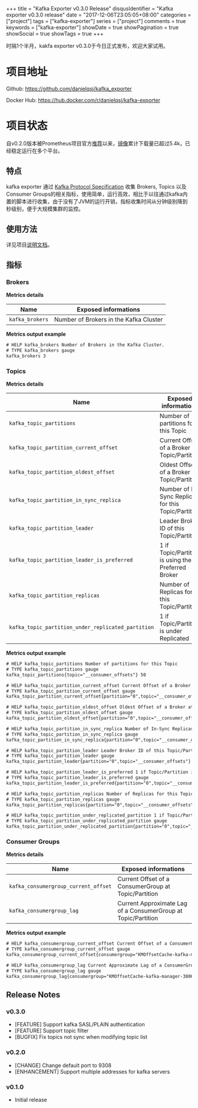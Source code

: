 +++
title = "Kafka Exporter v0.3.0 Release"
disqusIdentifier = "Kafka exporter v0.3.0 release"
date = "2017-12-06T23:05:05+08:00"
categories = ["project"]
tags = ["kafka-exporter"]
series = ["project"]
comments = true
keywords = ["kafka-exporter"]
showDate = true
showPagination = true
showSocial = true
showTags = true
+++

时隔1个半月，kakfa exporter v0.3.0于今日正式发布，欢迎大家试用。
# 项目地址
Github: https://github.com/danielqsj/kafka_exporter

Docker Hub: https://hub.docker.com/r/danielqsj/kafka-exporter
# 项目状态
自v0.2.0版本被Prometheus项目官方[推荐](https://prometheus.io/docs/instrumenting/exporters/#messaging-systems)以来，[镜像](https://hub.docker.com/r/danielqsj/kafka-exporter/)累计下载量已超过5.4k，已经稳定运行在多个平台。
## 特点
kafka exporter 通过 [Kafka Protocol Specification](https://cwiki.apache.org/confluence/display/KAFKA/A+Guide+To+The+Kafka+Protocol) 收集 Brokers, Topics 以及 Consumer Groups的相关指标，使用简单，运行高效，相比于以往通过kafka内置的脚本进行收集，由于没有了JVM的运行开销，指标收集时间从分钟级别降到秒级别，便于大规模集群的监控。
## 使用方法
详见项目[说明文档](https://github.com/danielqsj/kafka_exporter/blob/master/README.md)。
## 指标
### Brokers
**Metrics details**

| Name            | Exposed informations                   |
| --------------- | -------------------------------------- |
| `kafka_brokers` | Number of Brokers in the Kafka Cluster |

**Metrics output example**

```txt
# HELP kafka_brokers Number of Brokers in the Kafka Cluster.
# TYPE kafka_brokers gauge
kafka_brokers 3
```

### Topics

**Metrics details**

| Name                                               | Exposed informations                                |
| -------------------------------------------------- | --------------------------------------------------- |
| `kafka_topic_partitions`                           | Number of partitions for this Topic                 |
| `kafka_topic_partition_current_offset`             | Current Offset of a Broker at Topic/Partition       |
| `kafka_topic_partition_oldest_offset`              | Oldest Offset of a Broker at Topic/Partition        |
| `kafka_topic_partition_in_sync_replica`            | Number of In-Sync Replicas for this Topic/Partition |
| `kafka_topic_partition_leader`                     | Leader Broker ID of this Topic/Partition            |
| `kafka_topic_partition_leader_is_preferred`        | 1 if Topic/Partition is using the Preferred Broker  |
| `kafka_topic_partition_replicas`                   | Number of Replicas for this Topic/Partition         |
| `kafka_topic_partition_under_replicated_partition` | 1 if Topic/Partition is under Replicated            |

**Metrics output example**

```txt
# HELP kafka_topic_partitions Number of partitions for this Topic
# TYPE kafka_topic_partitions gauge
kafka_topic_partitions{topic="__consumer_offsets"} 50

# HELP kafka_topic_partition_current_offset Current Offset of a Broker at Topic/Partition
# TYPE kafka_topic_partition_current_offset gauge
kafka_topic_partition_current_offset{partition="0",topic="__consumer_offsets"} 0

# HELP kafka_topic_partition_oldest_offset Oldest Offset of a Broker at Topic/Partition
# TYPE kafka_topic_partition_oldest_offset gauge
kafka_topic_partition_oldest_offset{partition="0",topic="__consumer_offsets"} 0

# HELP kafka_topic_partition_in_sync_replica Number of In-Sync Replicas for this Topic/Partition
# TYPE kafka_topic_partition_in_sync_replica gauge
kafka_topic_partition_in_sync_replica{partition="0",topic="__consumer_offsets"} 3

# HELP kafka_topic_partition_leader Leader Broker ID of this Topic/Partition
# TYPE kafka_topic_partition_leader gauge
kafka_topic_partition_leader{partition="0",topic="__consumer_offsets"} 0

# HELP kafka_topic_partition_leader_is_preferred 1 if Topic/Partition is using the Preferred Broker
# TYPE kafka_topic_partition_leader_is_preferred gauge
kafka_topic_partition_leader_is_preferred{partition="0",topic="__consumer_offsets"} 1

# HELP kafka_topic_partition_replicas Number of Replicas for this Topic/Partition
# TYPE kafka_topic_partition_replicas gauge
kafka_topic_partition_replicas{partition="0",topic="__consumer_offsets"} 3

# HELP kafka_topic_partition_under_replicated_partition 1 if Topic/Partition is under Replicated
# TYPE kafka_topic_partition_under_replicated_partition gauge
kafka_topic_partition_under_replicated_partition{partition="0",topic="__consumer_offsets"} 0
```

### Consumer Groups

**Metrics details**

| Name                                 | Exposed informations                                          |
| ------------------------------------ | ------------------------------------------------------------- |
| `kafka_consumergroup_current_offset` | Current Offset of a ConsumerGroup at Topic/Partition          |
| `kafka_consumergroup_lag`            | Current Approximate Lag of a ConsumerGroup at Topic/Partition |

**Metrics output example**

```txt
# HELP kafka_consumergroup_current_offset Current Offset of a ConsumerGroup at Topic/Partition
# TYPE kafka_consumergroup_current_offset gauge
kafka_consumergroup_current_offset{consumergroup="KMOffsetCache-kafka-manager-3806276532-ml44w",partition="0",topic="__consumer_offsets"} -1

# HELP kafka_consumergroup_lag Current Approximate Lag of a ConsumerGroup at Topic/Partition
# TYPE kafka_consumergroup_lag gauge
kafka_consumergroup_lag{consumergroup="KMOffsetCache-kafka-manager-3806276532-ml44w",partition="0",topic="__consumer_offsets"} 1
```
## Release Notes

### v0.3.0
* [FEATURE] Support kafka SASL/PLAIN authentication
* [FEATURE] Support topic filter
* [BUGFIX] Fix topics not sync when modifying topic list

### v0.2.0
* [CHANGE] Change default port to 9308
* [ENHANCEMENT] Support multiple addresses for kafka servers

### v0.1.0
* Initial release